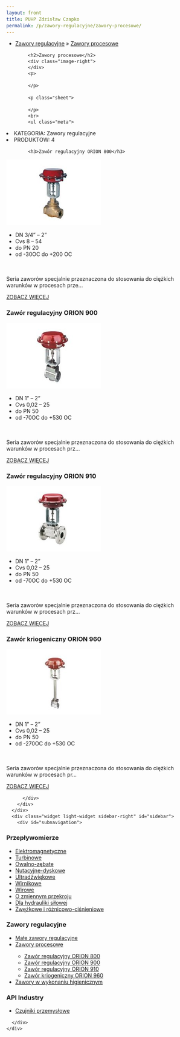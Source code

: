 ```yaml
---
layout: front
title: PUHP Zdzisław Czapko
permalink: /p/zawory-regulacyjne/zawory-procesowe/
---
```


<div id="content">
  <div class="wrapper-with-color-background">
    <div class="content-area-blog blog-background-sidebar-right">
      <div class="mainarea-left" id="mainarea">
        <div class="blogpost-blog3">
          <div class="post-content">
            <ul class="meta">
<li>
<a href="/p/zawory-regulacyjne">Zawory regulacyjne</a>
»
<a href="/p/zawory-regulacyjne/zawory-procesowe">Zawory procesowe</a>
</li>
</ul>

            <h2>Zawory procesowe</h2>
            <div class="image-right">
            </div>
            <p>
              
            </p>
            
            <p class="sheet">
              
            </p>
            <br>
            <ul class="meta">
<li>
KATEGORIA:
Zawory regulacyjne
</li>
<li>
PRODUKTOW:
4
</li>
</ul>

            <h3>Zawór regulacyjny ORION 800</h3>
<span class="blog-img-wrapper">
<img alt="Or800" src="/assets/images/katalog_produktow/zawory-regulacyjne/zawory-procesowe/OR800.jpg">

</span>
<p>
</p><ul><li>DN 3/4” – 2”</li><li>Cvs 8 – 54</li><li>do PN 20</li><li>od -30OC do +200 OC</li></ul> <br><br> Seria zaworów specjalnie przeznaczona do stosowania do ciężkich warunków w procesach prze...
<p></p>
<p class="separator">
<a class="more-link" href="/p/zawory-regulacyjne/zawory-procesowe/zawor-regulacyjny-orion-800">
<span class="button-clear">ZOBACZ WIĘCEJ</span>
</a>

</p>
<h3>Zawór regulacyjny ORION 900</h3>
<span class="blog-img-wrapper">
<img alt="Or900" src="/assets/images/katalog_produktow/zawory-regulacyjne/zawory-procesowe/OR900.jpg">

</span>
<p>
</p><ul><li>DN 1” – 2”</li><li>Cvs 0,02 – 25</li><li>do PN 50</li><li>od -70OC do +530 OC</li></ul> <br><br> Seria zaworów specjalnie przeznaczona do stosowania do ciężkich warunków w procesach prz...
<p></p>
<p class="separator">
<a class="more-link" href="/p/zawory-regulacyjne/zawory-procesowe/zawor-regulacyjny-orion-900">
<span class="button-clear">ZOBACZ WIĘCEJ</span>
</a>

</p>
<h3>Zawór regulacyjny ORION 910</h3>
<span class="blog-img-wrapper">
<img alt="Or910" src="/assets/images/katalog_produktow/zawory-regulacyjne/zawory-procesowe/OR910.jpg">

</span>
<p>
</p><ul><li>DN 1” – 2”</li><li>Cvs 0,02 – 25</li><li>do PN 50</li><li>od -70OC do +530 OC</li></ul> <br><br> Seria zaworów specjalnie przeznaczona do stosowania do ciężkich warunków w procesach prz...
<p></p>
<p class="separator">
<a class="more-link" href="/p/zawory-regulacyjne/zawory-procesowe/zawor-regulacyjny-orion-910">
<span class="button-clear">ZOBACZ WIĘCEJ</span>
</a>

</p>
<h3>Zawór kriogeniczny ORION 960</h3>
<span class="blog-img-wrapper">
<img alt="Or960" src="/assets/images/katalog_produktow/zawory-regulacyjne/zawory-procesowe/OR960.jpg">

</span>
<p>
</p><ul><li>DN 1” – 2”</li><li>Cvs 0,02 – 25</li><li>do PN 50</li><li>od -270OC do +530 OC</li></ul> <br><br> Seria zaworów specjalnie przeznaczona do stosowania do ciężkich warunków w procesach pr...
<p></p>
<p class="separator">
<a class="more-link" href="/p/zawory-regulacyjne/zawory-procesowe/zawor-kriogeniczny-orion-960">
<span class="button-clear">ZOBACZ WIĘCEJ</span>
</a>

</p>

          </div>
        </div>
      </div>
      <div class="widget light-widget sidebar-right" id="sidebar">
        <div id="subnavigation">
<h3>Przepływomierze</h3>
<ul class="subcategories">
<li class="category"><a href="/p/przeplywomierze/elektromagnetyczne">Elektromagnetyczne</a></li>
<li class="category"><a href="/p/przeplywomierze/turbinowe">Turbinowe</a></li>
<li class="category"><a href="/p/przeplywomierze/owalno-zebate">Owalno-zębate</a></li>
<li class="category"><a href="/p/przeplywomierze/nutacyjne-dyskowe">Nutacyjne-dyskowe</a></li>
<li class="category"><a href="/p/przeplywomierze/ultradzwiekowe">Ultradźwiękowe</a></li>
<li class="category"><a href="/p/przeplywomierze/wirnikowe">Wirnikowe</a></li>
<li class="category"><a href="/p/przeplywomierze/wirowe">Wirowe</a></li>
<li class="category"><a href="/p/przeplywomierze/o-zmiennym-przekroju">O zmiennym przekroju</a></li>
<li class="category"><a href="/p/przeplywomierze/dla-hydrauliki-silowej">Dla hydrauliki siłowej</a></li>
<li class="category"><a href="/p/przeplywomierze/zwezkowe-i-roznicowo-cisnieniowe">Zwężkowe i różnicowo-ciśnieniowe</a></li>
</ul>
<h3>Zawory regulacyjne</h3>
<ul class="subcategories">
<li class="category"><a href="/p/zawory-regulacyjne/male-zawory-regulacyjne">Małe zawory regulacyjne</a></li>
<li class="category"><a href="/p/zawory-regulacyjne/zawory-procesowe">Zawory procesowe</a></li>
<div class="light-widget">
<ul class="products">
<li class="product"><a href="/p/zawory-regulacyjne/zawory-procesowe/zawor-regulacyjny-orion-800">Zawór regulacyjny ORION 800</a></li>
<li class="product"><a href="/p/zawory-regulacyjne/zawory-procesowe/zawor-regulacyjny-orion-900">Zawór regulacyjny ORION 900</a></li>
<li class="product"><a href="/p/zawory-regulacyjne/zawory-procesowe/zawor-regulacyjny-orion-910">Zawór regulacyjny ORION 910</a></li>
<li class="product"><a href="/p/zawory-regulacyjne/zawory-procesowe/zawor-kriogeniczny-orion-960">Zawór kriogeniczny ORION 960</a></li>
</ul>
</div>
<li class="category"><a href="/p/zawory-regulacyjne/zawory-w-wykonaniu-higienicznym">Zawory w wykonaniu higienicznym</a></li>
</ul>
<h3>API Industry</h3>
<ul class="subcategories">
<li class="category"><a href="/p/api-industry/czujniki-przemyslowe">Czujniki przemysłowe</a></li>
</ul>
</div>

        
      </div>
    </div>
  </div>
</div>